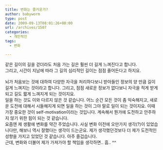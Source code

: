 ```yaml
---
title: 변화는 즐거운가?
author: babyworm
type: post
date: 2009-09-13T08:01:26+00:00
url: /archives/1507
categories:
  - 개인적인
tags:
  - 변화

---
```

<div>
  <span class="Apple-style-span" style="background-color: rgb(255, 255, 255);">같은 길이의 길을 걷더라도 처음 가는 길은 훨씬 더 길게 느껴진다고 합니다. </span>
</div>

<div>
  <span class="Apple-style-span" style="background-color: rgb(255, 255, 255);">그리고, 시간이 지남에 따라 그 길의 심리적인 길이는 점점 줄어든다고 하지요. </span>
</div>

<div>
  <span class="Apple-style-span" style="background-color: rgb(255, 255, 255);"><br /></span>
</div>

<div>
  뇌가 처음보는 것에 대하여 다양한 자극을 처리하다보니 받아들인 정보의 양 만큼 길이 길게 느껴지는 것이라고 합니다. 그리고, 점점 새로운 정보가 없다보니 자극을 적게 받게되고 길도 짧게 느껴지게 되는 것이지요.
</div>

<div>
</div>

<div>
  일을 하는 것도 이와 다르지 않은 것 같습니다. 어느 순간 모든 것이 좀 익숙해지고, 새로운 도전에 대해서 시들해지게 되면 일을 하는 것이 그야 말로 일이 되는 것이지요. 이때 가장 중요한 것이 self-motivation이라는 것입니다. 계속해서 뭔가에 도전하고 안주하지 않기 위한 힘이 되는 것 같습니다.
</div>

<div>
</div>

<div>
  요즘엔 제 생활에 변화를 약간 주었습니다. 사실 변화 이전에 오만가지 생각(?)이 있었습니다만, 해보니 역시 잘했다는 생각이 드는군요. 제가 생각했던것보다 더 제가 도전적인 성향을 가지고 있었던 것 같습니다. 아주 즐겁습니다.
</div>

<div>
</div>

<div>
  근데, 변화와 더불어 제가 가져가야 할 책임을 생각하면.. 흠.. ^^
</div>

<div>
</div>